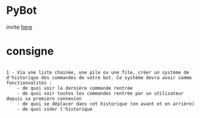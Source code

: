 # PyBot

invite [here](https://discord.com/oauth2/authorize?client_id=1091254412846051338&permissions=8&scope=bot)


# consigne 

```

1 - Via une liste chainée, une pile ou une file, créer un système de d'historique des commandes de votre bot. Ce système devra avoir comme fonctionnalités :
    - de quoi voir la dernière commande rentrée
    - de quoi voir toutes les commandes rentrée par un utilisateur depuis sa première connexion
    - de quoi se déplacer dans cet historique (en avant et en arrière)
    - de quoi vider l'historique
```